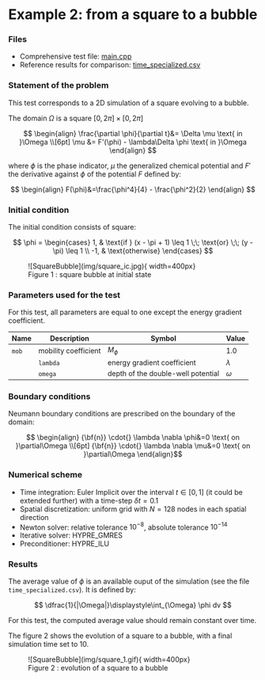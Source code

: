 
# **Example 2: from a square to a bubble**


### __Files__ 

- Comprehensive test file: [main.cpp](https://github.com/Collab4Sloth/SLOTH/tree/master/tests/CahnHilliard/2D/test3/main.cpp)
- Reference results for comparison: [time_specialized.csv](https://github.com/Collab4Sloth/SLOTH/tree/master/tests/CahnHilliard/2D/test3/ref/time_specialized.csv)


### __Statement of the problem__ 
This test corresponds to a 2D simulation of a square evolving to a bubble. 

The domain $`\Omega`$ is a square $`[0,2\pi]\times[0,2\pi]`$

```math

\begin{align}
\frac{\partial \phi}{\partial t}&= \Delta \mu \text{ in }\Omega 
\\[6pt]    
\mu &= F'(\phi) - \lambda\Delta \phi \text{ in }\Omega 
\end{align}

```

where $`\phi`$ is the phase indicator, $`\mu`$ the generalized chemical potential and $`F'`$ the derivative against $`\phi`$ of the potential $`F`$ defined by:

```math

\begin{align} 
F(\phi)&=\frac{\phi^4}{4} - \frac{\phi^2}{2}
\end{align}

```

### __Initial condition__

The initial condition consists of square:

```math

    \phi =
    \begin{cases}
    
    1, & \text{if } (x - \pi + 1) \leq 1 \;\; \text{or} \;\;  (y - \pi) \leq 1 
    \\
    -1, & \text{otherwise}

    \end{cases}

```

<figure markdown="span">
    ![SquareBubble](img/square_ic.jpg){  width=400px}
    <figcaption>Figure 1 : square bubble at initial state
    </figcaption>
</figure>

### **Parameters used for the test**
    
For this test, all parameters are equal to one except the energy gradient coefficient. 

| Name              | Description                        | Symbol       | Value                         |
| -----   | ---------------------------------- | ------------ | ----------------------------- |
| `mob` | mobility coefficient               | $`M_\phi`$   | $`1.0`$                     |
    | `lambda` | energy gradient coefficient        | $`\lambda`$  | $`4.10^{-4}`$ |
    | `omega` | depth of the double-well potential | $`\omega`$   | $`1.0`$     |

### __Boundary conditions__

Neumann boundary conditions are prescribed on the boundary of the domain:

```math

\begin{align} 
{\bf{n}} \cdot{} \lambda \nabla \phi&=0 \text{ on }\partial\Omega

\\[6pt]

{\bf{n}} \cdot{} \lambda \nabla \mu&=0 \text{ on }\partial\Omega
\end{align}
```

### __Numerical scheme__

- Time integration: Euler Implicit over the interval $`t\in[0,1]`$ (it could be extended further) with a time-step $`\delta t=0.1`$
- Spatial discretization: uniform grid with $`N=128`$ nodes in each spatial direction
- Newton solver: relative tolerance $`10^{-8}`$, absolute tolerance $`10^{-14}`$
- Iterative solver: HYPRE_GMRES 
- Preconditioner: HYPRE_ILU


### __Results__ 

The average value of $`\phi`$ is an available ouput of the simulation (see the file `time_specialized.csv`). It is defined by:

```math

\dfrac{1}{|\Omega|}\displaystyle\int_{\Omega} \phi dv 

```

For this test, the computed average value should remain constant over time.

The figure 2 shows the evolution of a square to a bubble, with a final simulation time set to $`10`$.

<figure markdown="span">
    ![SquareBubble](img/square_1.gif){  width=400px}
    <figcaption>Figure 2 : evolution of a square to a bubble
    </figcaption>
</figure>

